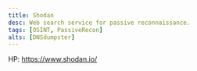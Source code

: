 ```yaml
---
title: Shodan
desc: Web search service for passive reconnaissance.
tags: [OSINT, PassiveRecon]
alts: [DNSdumpster]
---
```


HP:
<a href="https://www.shodan.io/" target="_blank" rel="noopener noreferrer">
    https://www.shodan.io/
</a>